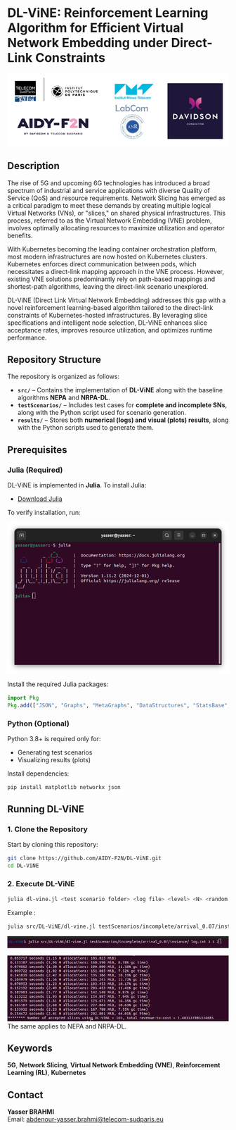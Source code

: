 # DL-ViNE: Reinforcement Learning Algorithm for Efficient Virtual Network Embedding under Direct-Link Constraints

![Lab Logo](images/logo_aidy_f2n.png)

## Description

The rise of 5G and upcoming 6G technologies has introduced a broad spectrum of industrial and service applications with diverse Quality of Service (QoS) and resource requirements. Network Slicing has emerged as a critical paradigm to meet these demands by creating multiple logical Virtual Networks (VNs), or "slices," on shared physical infrastructures. This process, referred to as the Virtual Network Embedding (VNE) problem, involves optimally allocating resources to maximize utilization and operator benefits.

With Kubernetes becoming the leading container orchestration platform, most modern infrastructures are now hosted on Kubernetes clusters. Kubernetes enforces direct communication between pods, which necessitates a direct-link mapping approach in the VNE process. However, existing VNE solutions predominantly rely on path-based mappings and shortest-path algorithms, leaving the direct-link scenario unexplored.

DL-ViNE (Direct Link Virtual Network Embedding) addresses this gap with a novel reinforcement learning-based algorithm tailored to the direct-link constraints of Kubernetes-hosted infrastructures. By leveraging slice specifications and intelligent node selection, DL-ViNE enhances slice acceptance rates, improves resource utilization, and optimizes runtime performance.

## Repository Structure

The repository is organized as follows:

- **`src/`** – Contains the implementation of **DL-ViNE** along with the baseline algorithms **NEPA** and **NRPA-DL**.
- **`testScenarios/`** – Includes test cases for **complete and incomplete SNs**, along with the Python script used for scenario generation.
- **`results/`** – Stores both **numerical (logs) and visual (plots) results**, along with the Python scripts used to generate them.




## Prerequisites

### **Julia (Required)**
DL-ViNE is implemented in **Julia**. To install Julia:  
- [Download Julia](https://julialang.org/downloads/)  

To verify installation, run:  

![Test julia](images/julia.png)
 
Install the required Julia packages:

```julia
import Pkg
Pkg.add(["JSON", "Graphs", "MetaGraphs", "DataStructures", "StatsBase", "Random", "Statistics", "JLD2"])
```

### Python (Optional)
Python 3.8+ is required only for:
- Generating test scenarios
- Visualizing results (plots)

Install dependencies:

```bash
pip install matplotlib networkx json
```

## Running DL-ViNE

### 1. Clone the Repository
Start by cloning this repository:
```bash
git clone https://github.com/AIDY-F2N/DL-ViNE.git
cd DL-ViNE
```

### 2. Execute DL-ViNE

```bash
julia dl-vine.jl <test scenario folder> <log file> <level> <N> <random seed>
```
Example : 
```bash
julia src/DL-ViNE/dl-vine.jl testScenarios/incomplete/arrival_0.07/instance/ log.txt 3 5 2
```
![Run DL-ViNE](images/run_dl_vine.png)

![Output DL-ViNE](images/result_dl_vine.png)
The same applies to NEPA and NRPA-DL.





## Keywords
**5G**, **Network Slicing**, **Virtual Network Embedding (VNE)**, **Reinforcement Learning (RL)**, **Kubernetes**

## Contact

**Yasser BRAHMI**  
Email: [abdenour-yasser.brahmi@telecom-sudparis.eu](mailto:abdenour-yasser.brahmi@telecom-sudparis.eu)
